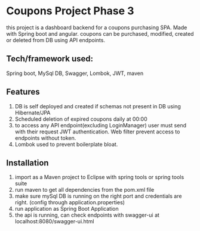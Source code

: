 # Coupons Project Phase 3
this project is a dashboard backend for a coupons purchasing SPA.
Made with Spring boot and angular. coupons can be purchased, modified, created or deleted from DB using API endpoints.

## Tech/framework used:
Spring boot, MySql DB, Swagger, Lombok, JWT, maven

## Features
1. DB is self deployed and created if schemas not present in DB using Hibernate/JPA
3. Scheduled deletion of expired coupons daily at 00:00
4. to access any API endpoint(excluding LoginManager) user must send with their request JWT authentication. Web filter prevent access to endpoints without token.
5. Lombok used to prevent boilerplate bloat.

## Installation
1. import as a Maven project to Eclipse with spring tools or spring tools suite
2. run maven to get all dependencies from the pom.xml file
4. make sure mySql DB is running on the right port and credentials are right. (config through application.properties)
5. run application as Spring Boot Application
6. the api is running, can check endpoints with swagger-ui at localhost:8080/swagger-ui.html

